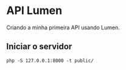 # API Lumen
Criando a minha primeira API usando Lumen.


## Iniciar o servidor
```
php -S 127.0.0.1:8000 -t public/
```

